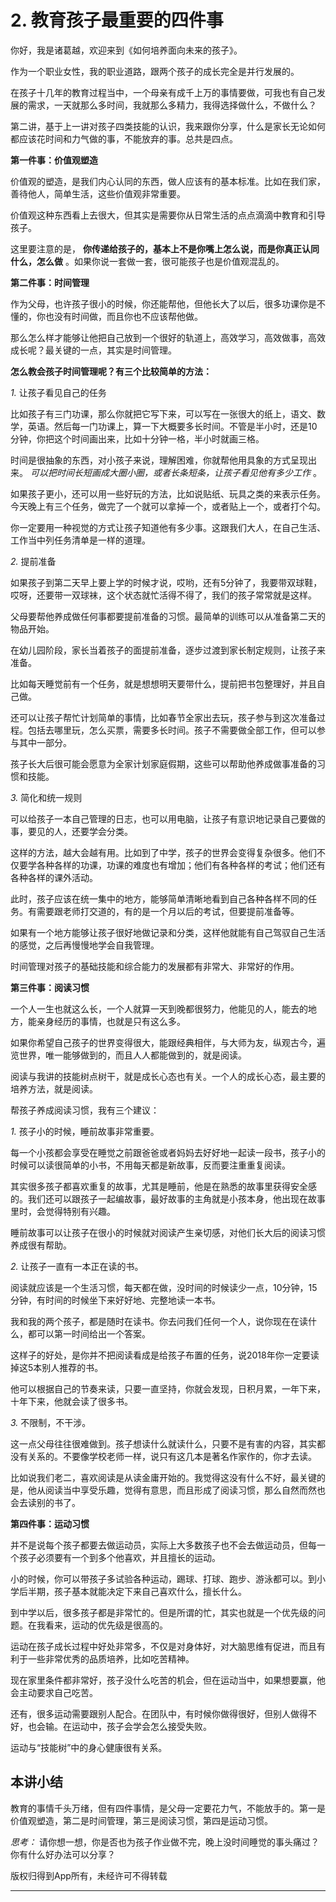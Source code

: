 # 2. 教育孩子最重要的四件事 

你好，我是诸葛越，欢迎来到《如何培养面向未来的孩子》。

作为一个职业女性，我的职业道路，跟两个孩子的成长完全是并行发展的。

在孩子十几年的教育过程当中，一个母亲有成千上万的事情要做，可我也有自己发展的需求，一天就那么多时间，我就那么多精力，我得选择做什么，不做什么？

第二讲，基于上一讲对孩子四类技能的认识，我来跟你分享，什么是家长无论如何都应该花时间和力气做的事，不能放弃的事。总共是四点。

 **第一件事：价值观塑造**

价值观的塑造，是我们内心认同的东西，做人应该有的基本标准。比如在我们家，善待他人，简单生活，这些价值观非常重要。

价值观这种东西看上去很大，但其实是需要你从日常生活的点点滴滴中教育和引导孩子。

这里要注意的是， **你传递给孩子的，基本上不是你嘴上怎么说，而是你真正认同什么，怎么做** 。如果你说一套做一套，很可能孩子也是价值观混乱的。

 **第二件事：时间管理**

作为父母，也许孩子很小的时候，你还能帮他，但他长大了以后，很多功课你是不懂的，你也没有时间做，而且你也不应该帮他做。

那么怎么样才能够让他把自己放到一个很好的轨道上，高效学习，高效做事，高效成长呢？最关键的一点，其实是时间管理。

 **怎么教会孩子时间管理呢？有三个比较简单的方法：**

 *1.* 让孩子看见自己的任务

比如孩子有三门功课，那么你就把它写下来，可以写在一张很大的纸上，语文、数学，英语。然后每一门功课上，算一下大概要多长时间。不管是半小时，还是10分钟，你把这个时间画出来，比如十分钟一格，半小时就画三格。

时间是很抽象的东西，对小孩子来说，理解困难，你就帮他用具象的方式呈现出来。 *可以把时间长短画成大圈小圈，或者长条短条，让孩子看见他有多少工作* 。

如果孩子更小，还可以用一些好玩的方法，比如说贴纸、玩具之类的来表示任务。今天晚上有三个任务，做完了一个就可以拿掉一个，或者贴上一个，或者打个勾。

你一定要用一种视觉的方式让孩子知道他有多少事。这跟我们大人，在自己生活、工作当中列任务清单是一样的道理。

 *2.* 提前准备

如果孩子到第二天早上要上学的时候才说，哎哟，还有5分钟了，我要带双球鞋，哎呀，还要带一双球袜，这个状态就忙活得不得了，我们的孩子常常就是这样。

父母要帮他养成做任何事都要提前准备的习惯。最简单的训练可以从准备第二天的物品开始。

在幼儿园阶段，家长当着孩子的面提前准备，逐步过渡到家长制定规则，让孩子来准备。

比如每天睡觉前有一个任务，就是想想明天要带什么，提前把书包整理好，并且自己做。

还可以让孩子帮忙计划简单的事情，比如春节全家出去玩，孩子参与到这次准备过程。包括去哪里玩，怎么买票，需要多长时间。孩子不需要做全部工作，但可以参与其中一部分。

孩子长大后很可能会愿意为全家计划家庭假期，这些可以帮助他养成做事准备的习惯和技能。

 *3.* 简化和统一规则

可以给孩子一本自己管理的日志，也可以用电脑，让孩子有意识地记录自己要做的事，要见的人，还要学会分类。

这样的方法，越大会越有用。比如到了中学，孩子的世界会变得复杂很多。他们不仅要学各种各样的功课，功课的难度也有增加；他们有各种各样的考试；他们还有各种各样的课外活动。

此时，孩子应该在统一集中的地方，能够简单清晰地看到自己各种各样不同的任务。有需要跟老师打交道的，有的是一个月以后的考试，但要提前准备等。

如果有一个地方能够让孩子很好地做记录和分类，这样他就能有自己驾驭自己生活的感觉，之后再慢慢地学会自我管理。

时间管理对孩子的基础技能和综合能力的发展都有非常大、非常好的作用。

 **第三件事：阅读习惯**

一个人一生也就这么长，一个人就算一天到晚都很努力，他能见的人，能去的地方，能亲身经历的事情，也就是只有这么多。

如果你希望自己孩子的世界变得很大，能跟经典相伴，与大师为友，纵观古今，遍览世界，唯一能够做到的，而且人人都能做到的，就是阅读。

阅读与我讲的技能树点树干，就是成长心态也有关。一个人的成长心态，最主要的培养方法，就是阅读。

帮孩子养成阅读习惯，我有三个建议：

 *1.* 孩子小的时候，睡前故事非常重要。

每一个小孩都会享受在睡觉之前跟爸爸或者妈妈去好好地一起读一段书，孩子小的时候可以读很简单的小书，不用每天都是新故事，反而要注重重复阅读。

其实很多孩子都喜欢重复的故事，尤其是睡前，他是在熟悉的故事里获得安全感的。我们还可以跟孩子一起编故事，最好故事的主角就是小孩本身，他出现在故事里时，会觉得特别有兴趣。

睡前故事可以让孩子在很小的时候就对阅读产生亲切感，对他们长大后的阅读习惯养成很有帮助。

 *2.* 让孩子一直有一本正在读的书。

阅读就应该是一个生活习惯，每天都在做，没时间的时候读少一点，10分钟，15分钟，有时间的时候坐下来好好地、完整地读一本书。

我和我的两个孩子，都是随时在读书。你去问我们任何一个人，说你现在在读什么，都可以第一时间给出一个答案。

这样子的好处，是你并不把阅读看成是给孩子布置的任务，说2018年你一定要读掉这5本别人推荐的书。

他可以根据自己的节奏来读，只要一直坚持，你就会发现，日积月累，一年下来，十年下来，他就会读了很多书。

 *3.* 不限制，不干涉。

这一点父母往往很难做到。孩子想读什么就读什么，只要不是有害的内容，其实都没有关系的。不要像学校老师一样，说只有这几本是著名作家作的，你才去读。

比如说我们老二，喜欢阅读是从读金庸开始的。我觉得这没有什么不好，最关键的是，他从阅读当中享受乐趣，觉得有意思，而且形成了阅读习惯，那么自然而然也会去读别的书了。

 **第四件事：运动习惯**

并不是说每个孩子都要去做运动员，实际上大多数孩子也不会去做运动员，但每一个孩子必须要有一个到多个他喜欢，并且擅长的运动。

小的时候，你可以带孩子多试验各种运动，踢球、打球、跑步、游泳都可以。到小学后半期，孩子基本就能决定下来自己喜欢什么，擅长什么。

到中学以后，很多孩子都是非常忙的。但是所谓的忙，其实也就是一个优先级的问题。在我看来，运动的优先级是很高的。

运动在孩子成长过程中好处非常多，不仅是对身体好，对大脑思维有促进，而且有利于一些非常优秀的品质培养，比如吃苦精神。

现在家里条件都非常好，孩子没什么吃苦的机会，但在运动当中，如果想要赢，他会主动要求自己吃苦。

还有，很多运动需要跟别人配合。在团队中，有时候你做得很好，但别人做得不好，也会输。在运动中，孩子会学会怎么接受失败。

运动与“技能树”中的身心健康很有关系。

## 本讲小结

教育的事情千头万绪，但有四件事情，是父母一定要花力气，不能放手的。第一是价值观塑造，第二是时间管理，第三是阅读习惯，第四是运动习惯。

 *思考：* 请你想一想，你是否也为孩子作业做不完，晚上没时间睡觉的事头痛过？你有什么好办法可以分享？

版权归得到App所有，未经许可不得转载

---
